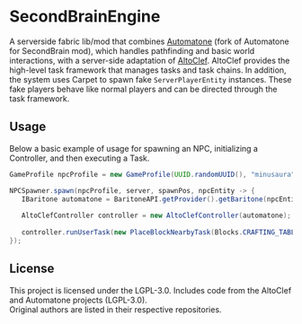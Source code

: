 # SecondBrainEngine

A serverside fabric lib/mod that combines [Automatone](https://github.com/sailex428/Automatone) (fork of Automatone for SecondBrain mod), which handles pathfinding and basic world interactions, with a server-side adaptation of [AltoClef](https://github.com/MiranCZ/altoclef).
AltoClef provides the high-level task framework that manages tasks and task chains.
In addition, the system uses Carpet to spawn fake `ServerPlayerEntity` instances.
These fake players behave like normal players and can be directed through the task framework.

## Usage

Below a basic example of usage for spawning an NPC, initializing a Controller, and then executing a Task.

 ```java
 GameProfile npcProfile = new GameProfile(UUID.randomUUID(), "minusaura");
 
 NPCSpawner.spawn(npcProfile, server, spawnPos, npcEntity -> {
    IBaritone automatone = BaritoneAPI.getProvider().getBaritone(npcEntity);
    
    AltoClefController controller = new AltoClefController(automatone);
    
    controller.runUserTask(new PlaceBlockNearbyTask(Blocks.CRAFTING_TABLE, Blocks.FURNACE));
 });
 ```

## License

This project is licensed under the LGPL-3.0.
Includes code from the AltoClef and Automatone projects (LGPL-3.0).  
Original authors are listed in their respective repositories.
